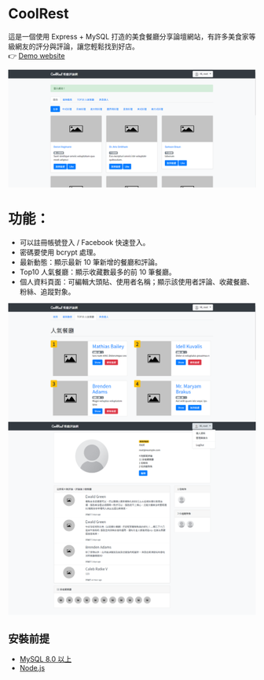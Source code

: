 # CoolRest
這是一個使用 Express + MySQL 打造的美食餐廳分享論壇網站，有許多美食家等級網友的評分與評論，讓您輕鬆找到好店。  
👉 [Demo website](https://cool-restaurant-forum.herokuapp.com)  
  
![畫面截圖](https://github.com/Lianginger/restaurant-forum/blob/master/public/image/restaurants.png)

# 功能：
- 可以註冊帳號登入 / Facebook 快速登入。
- 密碼要使用 bcrypt 處理。
- 最新動態：顯示最新 10 筆新增的餐廳和評論。
- Top10 人氣餐廳：顯示收藏數最多的前 10 筆餐廳。
- 個人資料頁面：可編輯大頭貼、使用者名稱；顯示該使用者評論、收藏餐廳、粉絲、追蹤對象。

![Top10 人氣餐廳](https://github.com/Lianginger/restaurant-forum/blob/master/public/image/top10-restaurant.png)  
![個人資料頁面](https://github.com/Lianginger/restaurant-forum/blob/master/public/image/user-profile.png)  

## 安裝前提
- [MySQL 8.0 以上](https://www.mysql.com/downloads/)
- [Node.js](https://nodejs.org/en/download/)
